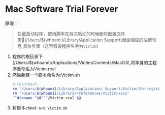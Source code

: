 # Mac Software Trial Forever
原理：
>拦截启动程序，使用脚本在每次启动的时候删除配置文件夹(/Users/$(whoami)/Library/Application Support)里面相应的注册信息
具体步骤（这里假设程序名字为`Victim`）
1. 程序的根目录下(/Users/$(whoami)/Applications/Victim/Contents/MacOS),将本身的主程序重命名为Victim.real
2. 然后新建一个脚本命名为:Victim.sh
    ```bash
    #!/bin/bash
    rm "/Users/$(whoami)/Library/Application\ Support/Victim/the-register-file"
    rm "/Users/$(whoami)/Library/Preferences/Victim/xxxx"
    "`dirname "$0"`"/Victim.real $@
    ```
3. 将脚本`chmod a+x Victim.sh`